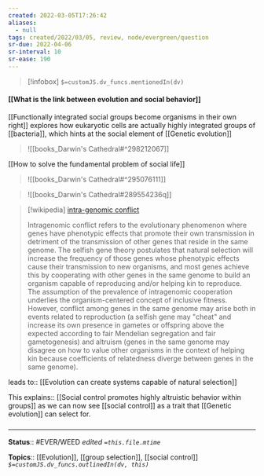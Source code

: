 ```yaml
---
created: 2022-03-05T17:26:42 
aliases:
  - null
tags: created/2022/03/05, review, node/evergreen/question
sr-due: 2022-04-06
sr-interval: 10
sr-ease: 190
---
```

> [!infobox]
`$=customJS.dv_funcs.mentionedIn(dv)`

#### [[What is the link between evolution and social behavior]] 

[[Functionally integrated social groups become organisms in their own right]] explores how eukaryotic cells are actually highly integrated groups of [[bacteria]], which hints at the social element of [[Genetic evolution]] 

> ![[books_Darwin's Cathedral#^298212067]]

 [[How to solve the fundamental problem of social life]]
 
> ![[books_Darwin's Cathedral#^295076111]]

> ![[books_Darwin's Cathedral#289554236q]]

> [!wikipedia] [intra-genomic conflict](https://en.wikipedia.org/wiki/Intragenomic%20conflict)
> 
> Intragenomic conflict refers to the evolutionary phenomenon where genes have phenotypic effects that promote their own transmission in detriment of the transmission of other genes that reside in the same genome. The selfish gene theory postulates that natural selection will increase the frequency of those genes whose phenotypic effects cause their transmission to new organisms, and most genes achieve this by cooperating with other genes in the same genome to build an organism capable of reproducing and/or helping kin to reproduce. The assumption of the prevalence of intragenomic cooperation underlies the organism-centered concept of inclusive fitness. However, conflict among genes in the same genome may arise both in events related to reproduction (a selfish gene may "cheat" and increase its own presence in gametes or offspring above the expected according to fair Mendelian segregation and fair gametogenesis) and altruism (genes in the same genome may disagree on how to value other organisms in the context of helping kin because coefficients of relatedness diverge between genes in the same genome).
>

leads to:: [[Evolution can create systems capable of natural selection]]

This
explains:: [[Social control promotes highly altruistic behavior within groups]]
as we can now see [[social control]] as a trait that [[Genetic evolution]] can select for.

### <hr class="footnote"/>

**Status**:: #EVER/WEED 
*edited `=this.file.mtime`*

**Topics**:: [[Evolution]], [[group selection]], [[social control]]
*`$=customJS.dv_funcs.outlinedIn(dv, this)`*
